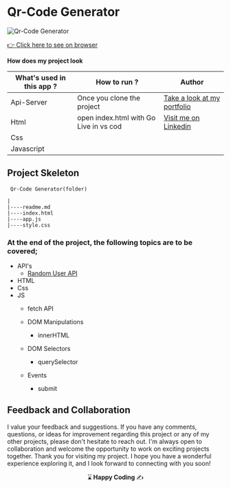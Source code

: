 # Qr-Code Generator

![Qr-Code Generator]()

[:point_right: Click here to see on browser]( https://kaplanh.github.io/qrCode_generator-master/)



**How does my project look**


 **What's used in this app ?** | **How to run ?** | **Author** |
|----------|---------|------------
|Api-Server | Once you clone the project|[Take a look at my portfolio](https://kaplanh.github.io/Portfolio_with_CssFlex/)|
|Html| open index.html with Go Live in vs cod|[Visit me on Linkedin](https://www.linkedin.com/in/kaplan-h/)|
|Css||   
|Javascript |  |  


## Project Skeleton 

```
 Qr-Code Generator(folder)

|
|----readme.md                        
|----index.html
|----app.js
|----style.css

```

### At the end of the project, the following topics are to be covered;

- API's
  - [Random User API](https://randomuser.me/api)
- HTML
- Css
- JS  
   - fetch API                  
  
   - DOM Manipulations
      - innerHTML
  
     
    - DOM Selectors
      - querySelector  
    
    - Events
        - submit
 

## Feedback and Collaboration
I value your feedback and suggestions. If you have any comments, questions, or ideas for improvement regarding this project or any of my other projects, please don't hesitate to reach out.
I'm always open to collaboration and welcome the opportunity to work on exciting projects together.
Thank you for visiting my project. I hope you have a wonderful experience exploring it, and I look forward to connecting with you soon!



<p align="center"> ⌛<strong> Happy Coding </strong> ✍ </p>







